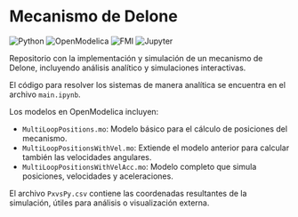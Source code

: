# Mecanismo de Delone

![Python](https://img.shields.io/badge/Python-3.8%2B-blue)
![OpenModelica](https://img.shields.io/badge/OpenModelica-1.20%2B-orange)
![FMI](https://img.shields.io/badge/FMI-2.0-yellow)
![Jupyter](https://img.shields.io/badge/Jupyter-Notebook-orange)

Repositorio con la implementación y simulación de un mecanismo de Delone, incluyendo análisis analítico y simulaciones interactivas. 

El código para resolver los sistemas de manera analítica se encuentra en el archivo `main.ipynb`.  

Los modelos en OpenModelica incluyen:  
- `MultiLoopPositions.mo`: Modelo básico para el cálculo de posiciones del mecanismo.  
- `MultiLoopPositionsWithVel.mo`: Extiende el modelo anterior para calcular también las velocidades angulares.  
- `MultiLoopPositionsWithVelAcc.mo`: Modelo completo que simula posiciones, velocidades y aceleraciones.  

El archivo `PxvsPy.csv` contiene las coordenadas resultantes de la simulación, útiles para análisis o visualización externa.  
